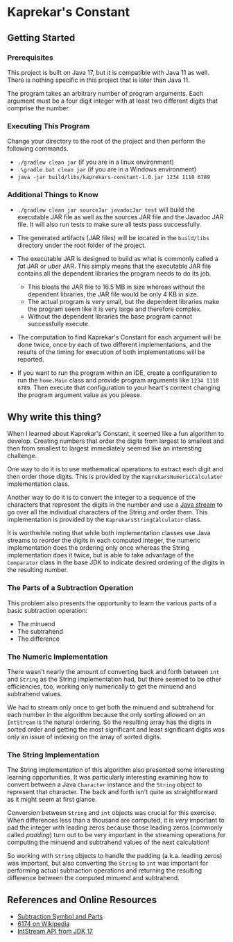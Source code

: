 # Kaprekar's Constant

## Getting Started

### Prerequisites

This project is built on Java 17, but it is compatible with Java 11
as well. There is nothing specific in this project that is later
than Java 11.

The program takes an arbitrary number of program arguments. Each
argument must be a four digit integer with at least two different
digits that comprise the number.

### Executing This Program

Change your directory to the root of the project and then perform
the following commands.

* `./gradlew clean jar` (if you are in a linux environment)
* `.\gradle.bat clean jar` (if you are in a Windows environment)
* `java -jar build/libs/kaprekars-constant-1.0.jar 1234 1110 6789`

### Additional Things to Know

* `./gradlew clean jar sourceJar javadocJar test` will build the
  executable JAR file as well as the sources JAR file and the
  Javadoc JAR file. It will also run tests to make sure all tests
  pass successfully.

* The generated artifacts (JAR files) will be located in the
  `build/libs` directory under the root folder of the project.

* The executable JAR is designed to build as what is commonly called
  a _fat_ JAR or _uber_ JAR. This simply means that the executable
  JAR file contains all the dependent libraries the program needs to
  do its job.
    * This bloats the JAR file to 16.5 MB in size whereas without
      the dependent libraries, the JAR file would be only 4 KB in
      size.
    * The actual program is very small, but the dependent libraries
      make the program seem like it is very large and therefore
      complex.
    * Without the dependent libraries the base program cannot
      successfully execute.

* The computation to find Kaprekar's Constant for each argument will
  be done twice, once by each of two different implementations, and
  the results of the timing for execution of both implementations
  will be reported.

* If you want to run the program within an IDE, create a
  configuration to run the `home.Main` class and provide program
  arguments like `1234 1110 6789`. Then execute that configuration
  to your heart's content changing the program argument value as you
  please.

## Why write this thing?

When I learned about Kaprekar's Constant, it seemed like a fun
algorithm to develop. Creating numbers that order the digits from
largest to smallest and then from  smallest to largest immediately
seemed like an interesting challenge.

One way to do it is to use mathematical operations to extract each
digit and then order those digits. This is provided by the
`KaprekarsNumericCalculator` implementation class.

Another way to do it is to convert the integer to a sequence of the
characters that represent the digits in the number and use a
[Java stream](https://www.baeldung.com/java-8-streams-introduction)
to go over all the individual characters of the String and order
them. This implementation is provided by the
`KaprekarsStringCalculator` class.

It is worthwhile noting that while both implementation classes use
Java streams to reorder the digits in each computed integer, the
numeric implementation does the ordering only once whereas the
String implementation does it twice, but is able to take advantage
of the `Comparator` class in the base JDK to indicate desired
ordering of the digits in the resulting number.

### The Parts of a Subtraction Operation

This problem also presents the opportunity to learn the various
parts of a basic subtraction operation:

* The minuend
* The subtrahend
* The difference

### The Numeric Implementation

There wasn't nearly the amount of converting back and forth between
`int` and `String` as the String implementation had, but there
seemed to be other efficiencies, too, working only numerically to
get the minuend and subtrahend values.

We had to stream only once to get both the minuend and subtrahend
for each number in the algorithm because the only sorting allowed on
an `IntStream` is the natural ordering. So the resulting array has
the digits in sorted order and getting the most significant and
least significant digits was only an issue of indexing on the array
of sorted digits.

### The String Implementation

The String implementation of this algorithm also presented some
interesting learning opportunities. It was particularly interesting
examining how to convert between a Java `Character` instance and the
`String` object to represent that character. The back and forth
isn't quite as straightforward as it might seem at first glance.

Conversion between `String` and `int` objects was crucial for this
exercise. When differences less than a thousand are computed, it is
_very_ important to pad the integer with leading zeros because those
leading zeros (commonly called _padding_) turn out to be very
important in the streaming operations for computing the minuend and
subtrahend values of the next calculation!

So working with `String` objects to handle the padding (a.k.a.
leading zeros) was important, but also converting the `String` to
`int` was important for performing actual subtraction operations and
returning the resulting difference between the computed minuend and
subtrahend.

## References and Online Resources

* [Subtraction Symbol and Parts](https://byjus.com/maths/subtraction/#Subtraction-Meaning)
* [6174 on Wikipedia](https://en.wikipedia.org/wiki/6174)
* [IntStream API from JDK 17](https://docs.oracle.com/en/java/javase/17/docs/api/java.base/java/util/stream/IntStream.html)
